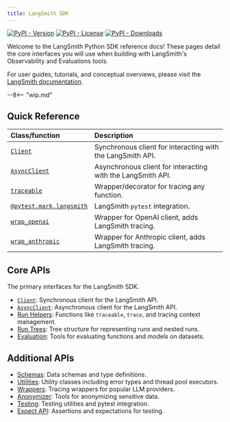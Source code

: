 ```yaml
---
title: LangSmith SDK
---
```


[![PyPI - Version](https://img.shields.io/pypi/v/langsmith?label=%20)](https://pypi.org/project/langsmith/#history)
[![PyPI - License](https://img.shields.io/pypi/l/langsmith)](https://opensource.org/licenses/MIT)
[![PyPI - Downloads](https://img.shields.io/pepy/dt/langsmith)](https://pypistats.org/packages/langsmith)

Welcome to the LangSmith Python SDK reference docs! These pages detail the core interfaces you will use when building with LangSmith's Observability and Evaluations tools.

For user guides, tutorials, and conceptual overviews, please visit the [LangSmith documentation](https://docs.langchain.com/langsmith/home).

--8<-- "wip.md"

## Quick Reference

| Class/function | Description |
| :- | :- |
| [`Client`](client.md) | Synchronous client for interacting with the LangSmith API. |
| [`AsyncClient`](async_client.md) | Asynchronous client for interacting with the LangSmith API. |
| [`traceable`](run_helpers.md) | Wrapper/decorator for tracing any function. |
| [`@pytest.mark.langsmith`](testing.md) | LangSmith `pytest` integration. |
| [`wrap_openai`](wrappers.md) | Wrapper for OpenAI client, adds LangSmith tracing. |
| [`wrap_anthropic`](wrappers.md) | Wrapper for Anthropic client, adds LangSmith tracing. |

## Core APIs

The primary interfaces for the LangSmith SDK.

- [`Client`](client.md): Synchronous client for the LangSmith API.
- [`AsyncClient`](async_client.md): Asynchronous client for the LangSmith API.
- [Run Helpers](run_helpers.md): Functions like `traceable`, `trace`, and tracing context management.
- [Run Trees](run_trees.md): Tree structure for representing runs and nested runs.
- [Evaluation](evaluation.md): Tools for evaluating functions and models on datasets.

## Additional APIs

- [Schemas](schemas.md): Data schemas and type definitions.
- [Utilities](utils.md): Utility classes including error types and thread pool executors.
- [Wrappers](wrappers.md): Tracing wrappers for popular LLM providers.
- [Anonymizer](anonymizer.md): Tools for anonymizing sensitive data.
- [Testing](testing.md): Testing utilities and pytest integration.
- [Expect API](expect.md): Assertions and expectations for testing.
